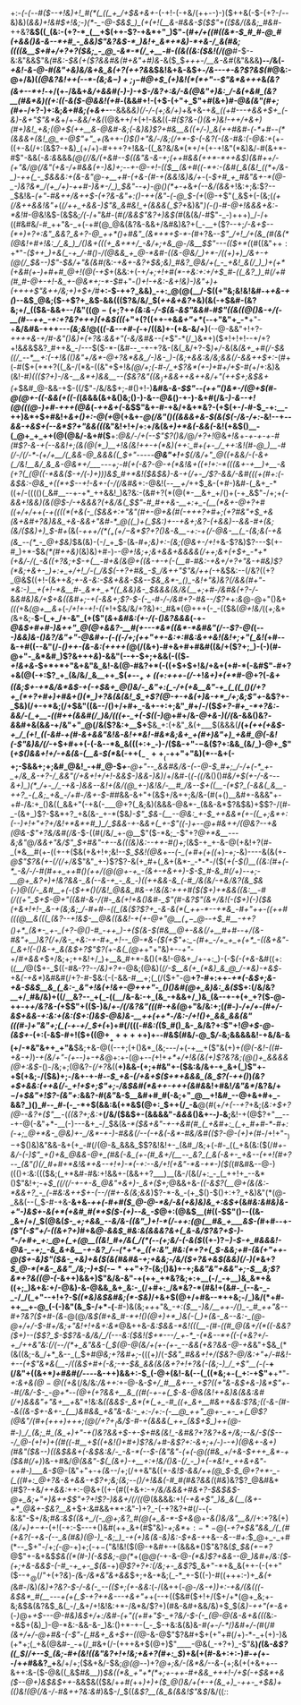 +:-*(_-(_--#(*_$--+!&)+!_#(*(_((_+_/+$&+&+-_(-+!-(-+&/(++--)-)($++&(-$-(+?-/--&)&)(*&_&)+!&#_$+!&;-)(*-_-@-$&$_)_(+(+!(__&-#&&-$($$"+(($_&_/(&&;_#&#-*++&?__&$((_(&:-(+?-*_(__+$(++-$?-+&*+"_)$"-(_#+/+((#((&*-$_#_#-@_#(+&&()&-&--*+#_-_&&)$"&?&$-*_)&!+_&*+*&)-*+&-/_&(#&;((((&__$+#+/+?+?($&;_-_@_-&*-*(/_+__-#-((&((&:($&!(/(@___#-$--&:&"&&$"&*(#&:-$&(+($?&&_#&(_#+_&"+#_)&*-&($_$_+++-/__&-&#_(&"&&&__)_--/_&(*-+&!-&-@-#_(&"_$+$&)&/&+&_&(+?(++?&*&$&!&+&-&$+_-/&---+-&?$?&$(#_@&:-@+/&)(_(@&?&!++(--*-(&;&$-)+;_)-$_#_@+$_(+)&!(*(*+"--$"&*&+++_&_(&?(&+--*+!_-+/(+-/&&+*&/+&&#(-_)-)-+_$-/&?+:&/-&(@&"+)&:_/-&(+&#_(&?__(#&*&)((+:((-&($-@&_&!(_+#-*(&&#+!-(+$-(+"+_$"+#(&+)_#-@&(&"(#+;(#+_-/+?-)+:&;_&+#&;(_+*&+-*__--&&&*&)(/-/-(+;&/+)+*&+&-+*&_(*_(+#---+&&+$+_(-&)-&+"$"&*&_+/+-_&&/+&(_(@&++/+$($+!-&&((*-#_($?&-()(&+)&!-++/+&+)(#+)&!_+&;(@+$(++__&-@&#_-&;(-&)&)$?+#&__&((+/-)_&(++#&#-(-*+#--(*(&&&+(&!_@_+-@$"+"_+(*&++*-_()_$()+"&/-/&;(/+*-$_-(-&?(-(&-#&:_(-@&:+*(+-((+-&(/+:(&$?-+&)_(+/+)-#+++?+!&&-((_&?&/&*(*+/+(+-+!&"(*&)&/-#(&+*-#$"-&&(-_&:&_&&&*(@(/_/&/($+$&#_--$((&"&-&-+;(++#&&(++*-*++&$_)_(&#++_/-(+"&/_@(/&"(+_&-/+#&&(+-)&)+;-_-+-@-_+!_-_(($__(&+#((-*+:-(&#(_&(&!_((*+/&-_)-++(_-_$&&&:+(&-&"_@-+__+#-_(+&-_(_#-+(&&!&)&/_+-*(-_$+#_+_#&"&+-*(@-_-)&?&*_/(+_/+)-++#-)&*-/_)_$&"--+)-@()(*+-+_&_+(--&/(&&_+!&:+;&:$?--_$&!&*-(+"-#&++/&++$-(+?&-&"+:()-++(&"-(-@_$-(+*(@-+$"(_&$+(-(&;(_(+(/&++&&!&"+_(*(/++_+&&-)$"&_&#&!_+(&&&(_$?+*&)&"_)(-()-#-@+!&&&+&:-*&!_#-@&!&$-(&$&;_/(-_/+"&#-(_#(/&&$"&?+)&$(#_(&(&/-#$"-_-)+++)_/-/+((#&#&/-#_++"&-_+(-+#(@_@&(&?&-&&+/&#&)&?+(_-__+($?--+;_/-&+$--(*+)+?+:&"_&&?_&+?-@_++*()+#&"_(&*+*+$-*-(_#+?&--_$"_/+!_/+(&_(#(&(*(@&!+#+!&:_/_&_)_/()&+(((+_&+*+/_-&/+;+&_@-/&__$$"---(($+*(_(#((&"+$+:+*$"_-($++_)+&(_-+_/-#()-/(@&&_+_@-*&#-((&-@&/_)+*-/((+)+)_/&+-+(@(/_$&--)$"-$&/+"&(&#(_&:-_+&+-&?+$&;&)_#&?_@&/+(_-_+&!_&(/_)_)+(+*(+&#(+-)+#+#_@+!(@(-+$_+(&&:+(-+_/+;+!+#(*-+&:+:+/+$_#-((_&?_)_#(/+#(#_#-@+-+!-&_+-@&*+;-*-$_#+"-_()+!-+&:-&+!&)-)&"+)+(++++$"&++/&;+)+$+/_#__+:-$-++?_&&)_-+:_@(@(__/-$((+"&;&!&!&#-+_+&-+(_)--&$_@&;($-+$?+_&$-&&((($?&/&/_$(_++&+&?_+&)(&(-+$&#-(&?&;+/_(($&-&&+--/&"($(@-(+;$?+*+(&:&_-/-$(&-&$"&&_#-#$"((&((@()&-+/(-__(#--++_-+:+?&?+++)(+&$(((*+"+($?((+$+-+&_&+"+*_(--+"&"+_-*__+"-+__&/&#&-+++_---(&;&!_@((_(-&--+#-(-_+/((&)+-(+&-&/+)__(--@-&&"+!+?-*_++++&-+_/_#-_&"()&)+(+?&:&&+"_(-&_/&#&--(+*$"-*(/_)&*+)($+!+!+!--+/+?+!&_&_&$&?_#++&_-/---$($-*-(&#--_-+-+?&-(&(_&/+?-$_)+/_-&(&*(&+_+#(/-$&((/_--*__+:(-+!&(()&"+/&*-@+?&*&&_/-)&-_)-(&;+&&:&/&;&&(/-&&++$+:-*(#+(-#($+(+*+?((_&-/(*&-((&"+$+!&*(@_/+;(-_#-/_+$?&*(+-)+#+/+$-#(*+/+:&)&(&!-#_)(*(($?+)-/&-__&*+)&&__--($&?&"((&$_)+$&&+*+&++&/+"(++$+;&$&+(+_$&#_@-&&-+$-((/$"-/&/&$+;-#()+!-)__&#&_-&-$$"--(++"()&*-/(@+$(#-@(@+-((-&&$($+((-(_(*&*&&(&+&()&;()-)-&-*-@&*()-+-)-&+#(/&*-)-&--+!(@(((@-)+#-+++(@&*(-_++&+(-_&$$"&+-#-+&/+&+*&?-(+$(+-/-#-$_-+:__-++)&*+$+#&!+_&+()+:-@(+_@(+&+-*_@(/&"()((&&_&+&-$(&($(-_/_&-/+:-*&!--+*--&&-+&$+(--&*$?+"&&(((*&"&!+!+/+:+/&(&_+)+*&(-&&(_-&!(+&$()__-(_@+_+_++(@(@&/-&+#($__+:_@&/-/+(--$"$?()&/_@_/+?+!_@&*+!&*+*-+-+-_+-_#(#$?-&-+(--&&!+;(&(@(*_)__+!&(&!++-+(*&)(++:_#+(+-_/_++:&!(#-@_)__-#(/-/(/-*-(+/+__/(_&&-@_&&&((_$+"-----__@&"+!__+$(/&/+"_@((+&&/-(-&+(_/&!__&/_&_&-@&*+/___---+;-#(+(-&?-@-+(*&!&+((+!+:-*(((&+-+__)+__-&(+?(_(@((-*&&($-+_/_(-)+)_)_)&$_#+*&!($&$&)-&-+(/+-_/$?-&&/-&_#(((+(#+:(-&$&:-@&_+((*+$--+!-&+_-(-/(/&#&*+:-@&!(_--__+/_++$_&-(+#-)&#-(_&+_-*((+/-(((()(_&#__--+-+*_++&&!_)&?&:-(&#+?(*(@(*-__&+_+/()+(-+_&$"-/+;+*(-&&+!&&_)(&(@_$-/-+&&&?(+&/&(_$$"-#_#++&-__+:+_-(__(*&+-@+?+#((+/+/++(-+((((*(+&(-_($&&+:+"&"(#+-_@+&(#(-+++?+#+;_(+?_#&"+$_+&(&+&#+?&)&&_+&-&&+"&#-*_@((_)+(_$&:_)+_--+&+;&?-(+_&_&)--&&-#+(&;(&_/($&)+)_$-#+*(&(_-++$+/(*(_+(+/-$&*$?+?()&-&__-+:-+(/-@&-__(_-(&;&(-+&(&_--(*_-_@+$&)_$&(&)-(-/_+_$-(&_-#+;&)+:-(&;(@&+-/+!_+&-$?&)$?---$(+-#_)+*-$&_(*(#++&)_(&)&)+#-)-*-@+!&;+;&+&&+&_&&&(/_++;&+_(+$+_-*+*(+&/-/(_-&((+?&;+$-+(__-_#+_&(_&_@+((&-+-+(-(__#-#&:_-+&+/+?+"&-+#&)$?(*&;+&+-_)+:+_+/+!_/-(_/&$(-+?+#&_-$_/&++"$"&/++(*-+&$&:--(/&?((+?_@&$((+!-(&++*&;+-&-&:-$&+&&-$&--$&_&*-_()_-&!+"&)&?(/&&(#+"-*&:-)__+(+!-*&__#-_&*+_+*((_&&)&-_$&&&(&/&(__+;+#-/&#&(+?-/-*&*&#&)&/+$+&((&#+;-+(-&&+;$?-$-(-_-#-/-/&#+?-#&--/$?+*+:_&_@-@+"()&+_(((_+&_(@+__&_+(*-/+!+-+!-((*+!+$&/&/+?&)+:_#&*(@+++(-_-(($&(_@+!&/_((_+;_&+_(_&+&;-__$-(_+_/+-&"_(+($"(_&_+*&#&:(+-/(*-_()&?&&&_(-+*-@&$+#+#-)&++"_@(@+&&?-__#(+---*&*((&*-*&#&"(/--$?-@(*(*-*-*-)&_&)&_-_()&?_/&"+"-@&#+_-(-_((-/+;(++"+_+-&:+:_#&:&_++&!(_&!+;+"(_&!(*+#--&-+#((--&"(/_-()++-(&-&:(++++(_@(/(&+)-#+&+#+#&#((&/+($?+;_)-(-)(#-@+"-_&*&#_)$?&+++_&_)-&&"(--+-$+;+&&(-(($_-+!&+&-_$+*+*+"&+&"&_&!-&(@-#&?+*(-((+$+$+!&/+&+(+#-*(-&#$"-#+?+&(@(-+:$?_+_(&/&/_&__++_$(_+--$_++(($+:+++-(/_-+!_&+)+(+*_#-@+?(*-&+_((&;_$+-+*&/&*&$-+(-+$&+_@()&/-_&"+:(_-/+(+&__&"-+_(_((_()(/+?+_(*+?+#+)+#&+()(*_)+?&(&(&!_$_+$?(@-+-+&(+)&-+*_/+;&;$"+*-&$?+-_$&)(/+-+*&;(/+$&"((&--/()+/+#+_-&+-+:+;&"_#+/-/($_$+?-#+_-*+?&:-&&/-(_+__-((#++(&&#(/_)&/(((+-_+(-$((-)_@+#+/&_-@+&-)(/(_&-&&()&?_-&_&#+&(&_&-_+/&"+"_@(/&($?&:+__$+__$&_+:(+&"_&(+___$(&&&(__/(+_(++(+&$-+_/_(+!_((-&#-+(#-&+&&"&!&-&!+*&!-#&*&;&+_+(#+)&"+)_+&#_@(-&!(-$"&)&/(/_-+$+#++(-(-&--*&_&(((+:+_-)-/($&-+"-$-$&($?+:&&_(&/_)-@+_$"(_+$()&&+!+/-+&(&-(__&-$(*_&(-++($_-_-++__($-++"+"&)(*--&+(-+;-$&&+;+;&#_@&!_-+#_@-$_+___-_@+"_--*_&&#&/&-(*-_-@-$_#+;_/-/+(-*_+-_+/&_&-+?-/_&&"(/+&+!+/+!-&&$-)&&-)&)_/+/&#-(_(-((/_&()()_#&/+$(+-/-&---&+)_)(*_/+-_/_-+&-)&&--&!+(&/(@_+-)&!&/-__#_/&--$+((__-(*$?_(-&&(_&__-++?_-(_&;_+&_-/+#-/&+-$-#_#&&-&+"+(&$+/&++;&/&-(#(+()__&#+-&&&"+-+#-/&:+_()&((_&&+"(-+&(-___@+?(_&;&)(&&&-@&*-_(&&-&*$?&$&)+$$?-/(#-_-(&+_)$?-$&*+?_+&(&-_+-*($&*_)-_$"_$&-(__--@&:_+-$_++&&*(+-((_+;&*+:(--)+!+"+?+/&!+*&*+#_)_/_$&&-+-*&*&+(_+-$"((-)+--@+#&++/(@&?--+&(@&-$"+?&/&#(/&*-$-((#(/&/_+-@__$"($-*&;_-$"+?_@+*&__---&;&"_@_/&&+"&/$"_$+#&"-+--&(((&)&:--++-#()+;_(&$-+_+-&-@(+&!+?(#-_(*&__#(+-((+-+($&(+&+!+;&!--_$_$&!(@&_+*--(-_(+#+(+((*+)-*+;-*&)----&(&(+*-@$"$?&(+-(/(/+/&*$"&"_+-)$?$?-&(+_#+(_&+(&*-_-*-*-/($(*+(-$()__((&:(#+(-*_-&/-/-#(#++_++#()(++/(@(@+-+_-(&+-+&++)-$-$_#-&_#(/+)--+;-__@+_&?+)+!&?&&-_&(--&-+_-_&_-)((++&&-&_(-#_/&(&/-+&/&?(&_$&(-)_@(_(/-_&#__+(-*(*_$+*()(/&!_@&&_#&-+!&(&:+++#($($+)+*&&((&:__-#(/((+"_$+$-@+"((&#-&-/(#-_&(+!+&()&#-_$"(#-_&?$"(&+/&!(-($+)(-_)($&(+&+!+!-_&-+(&;&;_/-#+#--((_(&($?$?+_-&-&(*(_++-*--+*&_-#+"++-((++#(((@__&(((_(&?--+!&$-__@&((&&!-+(+-@+"_@__($_+-$_@-*-_+$_#__-++?()+*_(&*-_+-_(+?-@()-#_-++_)-+($(&-$(#&__@+-&&(/+__#+#--+/(&-#&"+__)&?(/+/&-_+&:-+-#+_+!--_@-*&-($(+$"+:_-(#+_-/+_+_+(+*_-((&+&"-(_&+!(-()&-+_&(&$+?$"$?(_+*-&(_(@+*+"+"&)+-_-+"_-+/_#+&&+_$+/&;+;++&!+/_)+__&_#+*-&()(+&!-@&+_/+-+:_)-(-$_(-(+&-_&#((+:(_(__/_@($+-_$((-#&-$?$?--_/&)+?+-_@&;(@&)(_(/-$__&(+_(*&)_&_@_/-*&)-+&$_-+&_(-+&*_)&#&#(/+?-#-$&:(-(-&&-#__+;(_(/($+"-@__+?-#+:++-_+*(-&$+;&-+&-$&$__&_(_&:-_&"+!&(+!&+-@+++"-_()()&#(@+_&)&:_&($_$+:(/&/&?__+/_#&/&)+((/__&?--_+(_-((__/&-&:-+_(&_-+&&+/_)&_(&--+-+(+_+?($-@-++-+_+/&?&-(_+$$"+(($-)&/_+-/(/&?&"(((#-+&(_@+"&/&:+;(_(#-)-/+/+-(#+/-*&$+&&-+:&:+(&:($+:()&$-@&)&-__++(++*-/&:-/+!()+_&&_&&(&"(((#-)+"&"+;(_(-+-+/_$+*(_+)+#(/(((-_#&:(_($_#()_&-_&/&?+:$"+!_@+$-@-(&$+-_(+:(-&$-#+!($+((@+$__+++++$+)+--#&$(#&/-@_$_/-_&;&&&&&!-+&/&-&(+/-*&"&++_+"&__$&;+&-@((--+;(+()&*_(&;---/+(-+__+($"&(+)+_(@(-&!-((#-+&-+)_)_-+(&/+"-(+--)_+_-+&_@+:+-(@+--_(_+!+_+*+/+!&(&(+)$?&?&;(@()+_&&&&(@+:&$-_()-/&;+;(@&?-_(/+?_&((__+)&&-(+;+#&"+-($&:&/&+-+_&+(_)$"+-+$(+&;-/($&)+;-/&+-+-#-_-$_+&-(/+&+$($+*+&&&_(&_$?(-++()_)_(&?+$+&&:(++&(/-_+!+$+;$"+;-/&$&#(*&++-+++(&#&_&!+#&!_/&"&*_/&?&/+$-/+$_$&"+!$?-(&"+:_&&?-#(_&"_&-$__&#+#_#(-&;+"_@__+!&#_--@+&+#+_-&&?_)()_#--_#-(-_-*+$(&&:&(+*&$(@+:_$++(/_-&__@(#(+_/+(--+?_+&;(_&:+$+?(@--&?+($"__-_(*((&?+;&:+*__(/&/($&$+-(&&&&"_-&&&_()&+-_-)-_&;__&!-+(@$?+"__---+-@(-&"+*-__(-)---&+_-/_$&(&_-*($&+&"-+-+&#(#_(_+&#+:_(_+_#+#-*-#+:(-+;_@+*&-_@&)+-_/&*-+-)-#&&(/--(-+&(-&*-#&/&#(($?-@-(+)+(_#-/+!+"-$_)-$+$()&)&"&&-&+(+_-#(/(@-&_&&&_$$?&!&!+-_(&#_/&;+(-#-_((_+&(&:($(/_#+-&/-(-)$"_+()+&_@&&-@+_(#&(-&_(+-(#_&+/(__--_&?_(_&(-&+-_+&--(++!(#+?--_(&"()(/_#+#+*&!&*+&--+!+)-*(-+:--&/+!(+&"-*&-+*-)($(_(#&#&--@-)((()+:&:((($&;(_+*&#-#&:+!&&+-(&&++?___)__(&-/(&(/+:_-_(_++!+_--&*()$"&!+;-+_$_((/(/-+-+-&_@&"+&+)-_&+($+;_@&&+&-_((-&$?(__@+(&(&:-*&&+?_-_(-#&:&++$+-(--/(#+-&(&;&&_)$?-*-&_-(+_$()-$()+:+?_+&)&"(*(@-_&&(--(_$-#-+&-__&+&*-_++(_-#+#($_@-@-*&/-&(+&)&)&_+:&$+*(&_#&:&#&)&-+"-)&$+-&(+*(+&#_#(*+$($-(+)--&_-$_@+:(@&$__(#((-$$"()--((&-_&+/+/_$(@&(_$-_+;+&&_--&/&-((&"_)+!-*(/-++:(@(__#&_+___&$-(_#+#--+*-_(_$"(-$"+/-(_(&_+?+*_)_#+&_@-&&$_#&:&(&&&?&+(_&-&/$?&?+$-)-*-/+#+_+:_@+(_+(@__((&!_#+/&(_/(*(--(+;&/-(-&($_((+-)$?-$_)-$-+_#&&&!-@&-_-+;_-&_&+&__-+-&?_/--(*+*+_((+:&"_#&:(*+?+(_$-&&;+#-(&(+"++-@($+-&)$"($&-_+&)+&($(&(#&#&-+;+&&;-/&/($+?&+&$(&&)(/-)(*_&+?_$_@-*(*&-_&&"_/&;-)+$(-_$-*++$"+?-(&;()&)+-+;&_&"&"+&&"+;-$__&;$?&*+?&((@-(-_&++)&&+)$"&/&-&"-+(++_+*&?&;+:+__(-/_-+__)&_&*+&((+;_)&+&:+/-@&)-&-@&&_&+_&:-_(/+#+:_/&*&?-*(#&!+(&#-_(--&-_-_-/_/(_+"--+!+?-$_((*&)&$&#&;(*-$&)_/+&+$(@+/+#&--*++&;-/_)&/(*+#-++__+-@_(-(-)&"(&_$-/+*-(__-#-)&(&;_++_+"&*_-+:($__-)&/__++-/()_-_#_++"&--#+?&?($+#-(&*-@(@_/&$(#+&_#-*+!()(@+)+*_)&(-(_)+(&-_&--&:-_(@-@+/+/-$-#+/&;+"&!+!+&+:&*_@&++&-*&:_$&&-*&!(((__-(#-((#_@(&+/(*((-&&?($+)--($$?_$-$$?&-&/&/_/(---&:($&!($+*---/_+-*_-(*&--*+((-(+&?+/-+_/++&"&:(/(--/(*+_&"&&-(_$(@-@(&_/+(+-(+-_--&&(+&?&&-@-+&*&"+$&_(*(&((&;-&_/+*_&--_(_$+#_@&;+?&#+;-_(((+_)_/(*-$&"_#&&+!+/($&?-@_/&:+"+/-#&!-+--(+$"&*&(__-/((&$+#+(_-&;-+-$&_&&(&(&+?+!+?&(-(&;-)_/_+$"___(-_(*-__+(/&"+((&+*_)+#&#(/----_&-++)&&+:-$_(-@+(&!-&(--(_((*&;+-(_+:-+$"+__$+*$"-_+:&+&$(@-@((+$&_(/&/&:_/&++:_+-@-&-*_$+/_#__&+--_+$?((+"&-&$+&-)&*$"+--#(/&/-$-_-@+*--(@+(+?&&+__&_((#(-+-+(_$_-&_-@&(&!++&)&(&_&:&#(/+)&&&"+"&+__+*&"+!&:&*_((&&$-_&*(*(_+_-#_((+_&+__#&++&&:$?&;((-&-_(#-_-_&((&-$+-&+-_(__)&#&&_+&"&-&:-_+:-/+:-(-__@_++"_@+-_+-_+(_@$?(@&"_/(#+(+++)+++;(@(/+?_$+_($&/_$-#-+(&&&(_++_(&$+$_)++(@-#-)_/_(&;_#_(&_+)+"-+()&?&&+$_-_+-$+#&(&!_-&#&?+?&?+&+/&;--&/-$($---/_@-(+!+)+((#((-#__+$_((+&!()+#+)$?&/+#-&$?+:-&+;+/-)--+)(@&+-&+)(#&"($&--)((&$_&&+(-&$&:&/-_-&-*(--$-(&"&"_-(+_(-@(_(#&_+/+*_&-$+++_&*-+($&#(/+)_)&-+#&/_@(&&"-$(_(&+)-+__+:+!&/()&-(/_-_)+(-*&!+_++&+&"-++#-)___&-$_@-(&"+"+-+_(&--_/+;(/++&"&((+-*&!_$-&&/++(@_$-$_@+?+*-_-(_((#+:_@+?&-&+&&-+$?+;&;_(&;--()_/+!&_&(-#_#(#&?&&(*(#_&_)&?$?_@&#&*(#$?-+&/_++&&:_++:-@&+((+-(#((+&+:-+_/&/&*&&+*_#_&+?-$&$&$-@+_&;+"+)&++$$"+?+!$?-)&&+/(/((_@(&&&&:+!_(-+&+$"_)&_&(__(&+-+*_@&+-$&?__&_+$+:&#&&+*+:&"-)+?_-(-+?&?+#(/--(-&:&"-$+/&;_#&:&$((&+_/(-_@+;&?_#(@(+_&-*-$+&_@+_-&()&/&"__&/_/+:+?&(+)_(&/+)+$-$+_-(+!(-+:-$---+()&#(++_&+(#$"&)-_+;&*_$+:-*-@($-_+?+$&"&&_/(_(#(+&?(-+&-(--_&(#&)(@-)_-&;_)_-+(+)&(&-&)&:-$+&-+_+&--_&--#+:_$_@+_-_+#(*--_$+"-/+;_(-@_-+)+;(-+$-($"&!&!($(@-+&#+-+(&&&*()$"&?&(_$_$&(+$-*$?_@$"+-&+&$_$&((*(#-)(-&$&;-@(*_+(@_@(_-+-&-@_-(*&)$?+&&--@_)&#+/&:($-(+;+&-&&$-(-#_-+_+-_$(&_-+)_@$?+?+:(/&;+-_&$?_$_&+"-*+&_&(++-(-(++"($--+$_@(/$"+(+?_&_)-*(*&-_/&*&"&+&&_$+;+&-*&;(_-*_+-$((-)-#((+++:-)+*_&(+(*&#-/&)_(&)+?&?-$-/-&(-_--(($+;(+-&&:_(-/(&++(*-@-/&-+)_)+:-+&/(&(((-&$&*_#(__---+(+(_$-_+?++&---+&+"+*+(--+(($&#($+!+/($+/+*(@+_&;+-&;&$&(&?&$_&(_-/_&+/+!&!&:+*-/&*&/$?+)(#&-&#+&&/&)+$_$(_&)-++"(*-&+_(-_)_@+*+$---@-#&)&$+/+:_/&#-(+"((_+_#+"_$-_+?&/-$-(-_(@-@(&-&+&(((*&:-+&$+(&)_)-@-*&:-&&-&-_)&:()+*-+-(_-_$-+&:&(&)&-_#(+-/-*_/_)&#+/-(_#(/_#(&+/+/-@+#&-(-$"-(_#&+_&+$+-((_@-&-@$"$?&#+$+(+"+#(/+)-*-_+(+)-)&(+*+;(_+&(@&#-_-+(/_#&+(/-(+++&+$(@+)$"____-@&(_-+?+)_-$"&__)_(_(&_-&$?((_$_/_/+--$_(&;-#+(&!((&"&?+!+!&;+&+?(#+:_$_)+&(+(#-&+:+:-)_#-+(_+--/+_+#_&&?_+__&/+/+;($&+&/-$&;_@(@--_)+?_@+;&/-(&*&/--&_-(+;&(+$($+&++--&++:&-($-@&((_&$_#&__)_)_$&((*&_+"+*(*+;+-++-#+&&_+++!-/+$(-+$&*+&($-*-@+)&$&$+*+-_&&$&(($&/+_+#(_++_)+)+*($_@()&/+(+-+(&_+)_-++-_+$&)+(()&!(@(/&*-/-#&++?&:&#_)&$-/_$((_&$?__(&_&(&&!$"&$_/&/((_:_:
